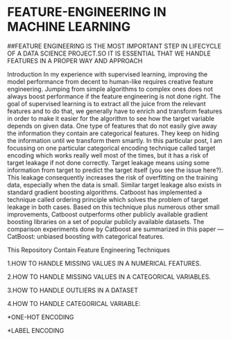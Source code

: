 # FEATURE-ENGINEERING IN MACHINE LEARNING 

##FEATURE ENGINEERING IS THE MOST IMPORTANT STEP IN LIFECYCLE OF A DATA SCIENCE PROJECT.SO IT IS ESSENTIAL THAT WE HANDLE FEATURES IN A PROPER WAY AND APPROACH

Introduction
In my experience with supervised learning, improving the model performance from decent to human-like requires creative feature engineering. Jumping from simple algorithms to complex ones does not always boost performance if the feature engineering is not done right. The goal of supervised learning is to extract all the juice from the relevant features and to do that, we generally have to enrich and transform features in order to make it easier for the algorithm to see how the target variable depends on given data. One type of features that do not easily give away the information they contain are categorical features. They keep on hiding the information until we transform them smartly. In this particular post, I am focussing on one particular categorical encoding technique called target encoding which works really well most of the times, but it has a risk of target leakage if not done correctly. Target leakage means using some information from target to predict the target itself (you see the issue here?). This leakage consequently increases the risk of overfitting on the training data, especially when the data is small. Similar target leakage also exists in standard gradient boosting algorithms. Catboost has implemented a technique called ordering principle which solves the problem of target leakage in both cases. Based on this technique plus numerous other small improvements, Catboost outperforms other publicly available gradient boosting libraries on a set of popular publicly available datasets. The comparison experiments done by Catboost are summarized in this paper — CatBoost: unbiased boosting with categorical features.



This Repository Contain Feature Engineering Techniques

1.HOW TO HANDLE MISSING VALUES IN A NUMERICAL FEATURES.

2.HOW TO HANDLE MISSING VALUES IN A CATEGORICAL VARIABLES.

3.HOW TO HANDLE OUTLIERS IN A DATASET

4.HOW TO HANDLE CATEGORICAL VARIABLE:

*ONE-HOT ENCODING

*LABEL ENCODING


